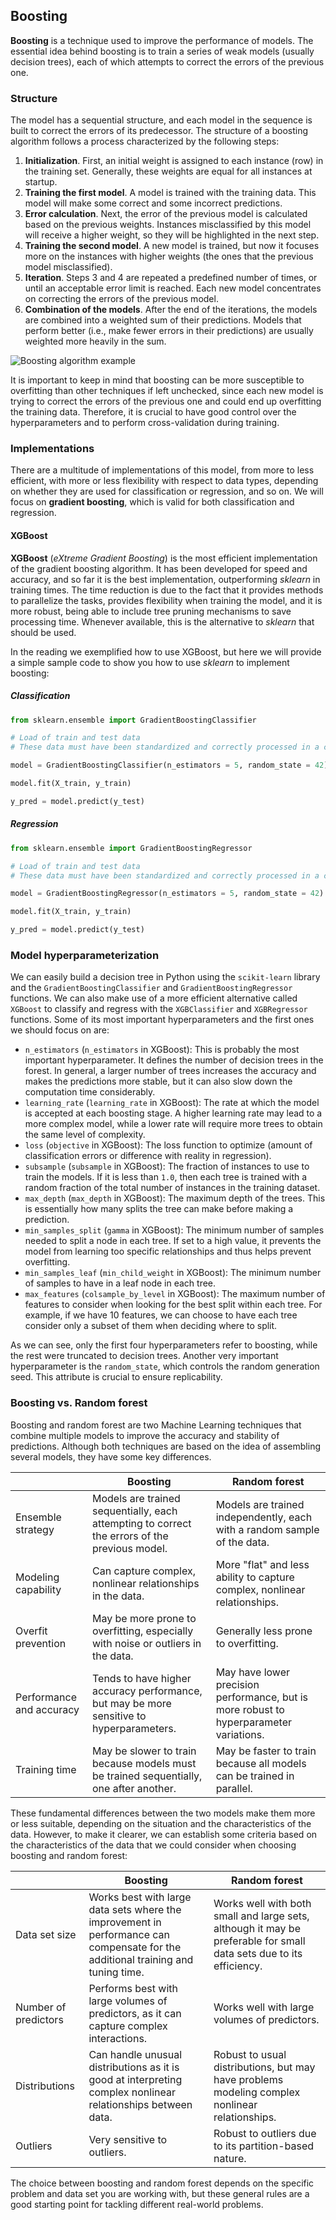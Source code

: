 ## Boosting

**Boosting** is a technique used to improve the performance of models. The essential idea behind boosting is to train a series of weak models (usually decision trees), each of which attempts to correct the errors of the previous one.

### Structure

The model has a sequential structure, and each model in the sequence is built to correct the errors of its predecessor. The structure of a boosting algorithm follows a process characterized by the following steps:

1. **Initialization**. First, an initial weight is assigned to each instance (row) in the training set. Generally, these weights are equal for all instances at startup.
2. **Training the first model**. A model is trained with the training data. This model will make some correct and some incorrect predictions.
3. **Error calculation**. Next, the error of the previous model is calculated based on the previous weights. Instances misclassified by this model will receive a higher weight, so they will be highlighted in the next step.
4. **Training the second model**. A new model is trained, but now it focuses more on the instances with higher weights (the ones that the previous model misclassified).
5. **Iteration**. Steps 3 and 4 are repeated a predefined number of times, or until an acceptable error limit is reached. Each new model concentrates on correcting the errors of the previous model.
6. **Combination of the models**. After the end of the iterations, the models are combined into a weighted sum of their predictions. Models that perform better (i.e., make fewer errors in their predictions) are usually weighted more heavily in the sum.

![Boosting algorithm example](https://github.com/4GeeksAcademy/machine-learning-content/blob/master/assets/boosting.png?raw=true)

It is important to keep in mind that boosting can be more susceptible to overfitting than other techniques if left unchecked, since each new model is trying to correct the errors of the previous one and could end up overfitting the training data. Therefore, it is crucial to have good control over the hyperparameters and to perform cross-validation during training.

### Implementations

There are a multitude of implementations of this model, from more to less efficient, with more or less flexibility with respect to data types, depending on whether they are used for classification or regression, and so on. We will focus on **gradient boosting**, which is valid for both classification and regression.

#### XGBoost

**XGBoost** (*eXtreme Gradient Boosting*) is the most efficient implementation of the gradient boosting algorithm. It has been developed for speed and accuracy, and so far it is the best implementation, outperforming *sklearn* in training times. The time reduction is due to the fact that it provides methods to parallelize the tasks, provides flexibility when training the model, and it is more robust, being able to include tree pruning mechanisms to save processing time. Whenever available, this is the alternative to *sklearn* that should be used.

In the reading we exemplified how to use XGBoost, but here we will provide a simple sample code to show you how to use *sklearn* to implement boosting:

##### Classification

```py
from sklearn.ensemble import GradientBoostingClassifier

# Load of train and test data
# These data must have been standardized and correctly processed in a complete EDA

model = GradientBoostingClassifier(n_estimators = 5, random_state = 42)

model.fit(X_train, y_train)

y_pred = model.predict(y_test)
```

##### Regression

```py
from sklearn.ensemble import GradientBoostingRegressor

# Load of train and test data
# These data must have been standardized and correctly processed in a complete EDA

model = GradientBoostingRegressor(n_estimators = 5, random_state = 42)

model.fit(X_train, y_train)

y_pred = model.predict(y_test)
```

### Model hyperparameterization

We can easily build a decision tree in Python using the `scikit-learn` library and the `GradientBoostingClassifier` and `GradientBoostingRegressor` functions. We can also make use of a more efficient alternative called `XGBoost` to classify and regress with the `XGBClassifier` and `XGBRegressor` functions. Some of its most important hyperparameters and the first ones we should focus on are:

- `n_estimators` (`n_estimators` in XGBoost): This is probably the most important hyperparameter. It defines the number of decision trees in the forest. In general, a larger number of trees increases the accuracy and makes the predictions more stable, but it can also slow down the computation time considerably.
- `learning_rate` (`learning_rate` in XGBoost): The rate at which the model is accepted at each boosting stage. A higher learning rate may lead to a more complex model, while a lower rate will require more trees to obtain the same level of complexity.
- `loss` (`objective` in XGBoost): The loss function to optimize (amount of classification errors or difference with reality in regression).
- `subsample` (`subsample` in XGBoost): The fraction of instances to use to train the models. If it is less than `1.0`, then each tree is trained with a random fraction of the total number of instances in the training dataset.
- `max_depth` (`max_depth` in XGBoost): The maximum depth of the trees. This is essentially how many splits the tree can make before making a prediction.
- `min_samples_split` (`gamma` in XGBoost): The minimum number of samples needed to split a node in each tree. If set to a high value, it prevents the model from learning too specific relationships and thus helps prevent overfitting.
- `min_samples_leaf` (`min_child_weight` in XGBoost): The minimum number of samples to have in a leaf node in each tree.
- `max_features` (`colsample_by_level` in XGBoost): The maximum number of features to consider when looking for the best split within each tree. For example, if we have 10 features, we can choose to have each tree consider only a subset of them when deciding where to split.

As we can see, only the first four hyperparameters refer to boosting, while the rest were truncated to decision trees. Another very important hyperparameter is the `random_state`, which controls the random generation seed. This attribute is crucial to ensure replicability.

### Boosting vs. Random forest

Boosting and random forest are two Machine Learning techniques that combine multiple models to improve the accuracy and stability of predictions. Although both techniques are based on the idea of assembling several models, they have some key differences.

|  | Boosting | Random forest |
|--|----------|---------------|
| Ensemble strategy | Models are trained sequentially, each attempting to correct the errors of the previous model. | Models are trained independently, each with a random sample of the data. |
| Modeling capability | Can capture complex, nonlinear relationships in the data. | More "flat" and less ability to capture complex, nonlinear relationships. |
| Overfit prevention | May be more prone to overfitting, especially with noise or outliers in the data. | Generally less prone to overfitting. |
| Performance and accuracy | Tends to have higher accuracy performance, but may be more sensitive to hyperparameters. | May have lower precision performance, but is more robust to hyperparameter variations. |
| Training time | May be slower to train because models must be trained sequentially, one after another. | May be faster to train because all models can be trained in parallel. |

These fundamental differences between the two models make them more or less suitable, depending on the situation and the characteristics of the data. However, to make it clearer, we can establish some criteria based on the characteristics of the data that we could consider when choosing boosting and random forest:

|  | Boosting | Random forest |
|--|----------|---------------|
| Data set size | Works best with large data sets where the improvement in performance can compensate for the additional training and tuning time. | Works well with both small and large sets, although it may be preferable for small data sets due to its efficiency. |
| Number of predictors | Performs best with large volumes of predictors, as it can capture complex interactions. | Works well with large volumes of predictors. |
| Distributions | Can handle unusual distributions as it is good at interpreting complex nonlinear relationships between data. | Robust to usual distributions, but may have problems modeling complex nonlinear relationships. |
| Outliers | Very sensitive to outliers. | Robust to outliers due to its partition-based nature. |

The choice between boosting and random forest depends on the specific problem and data set you are working with, but these general rules are a good starting point for tackling different real-world problems.
